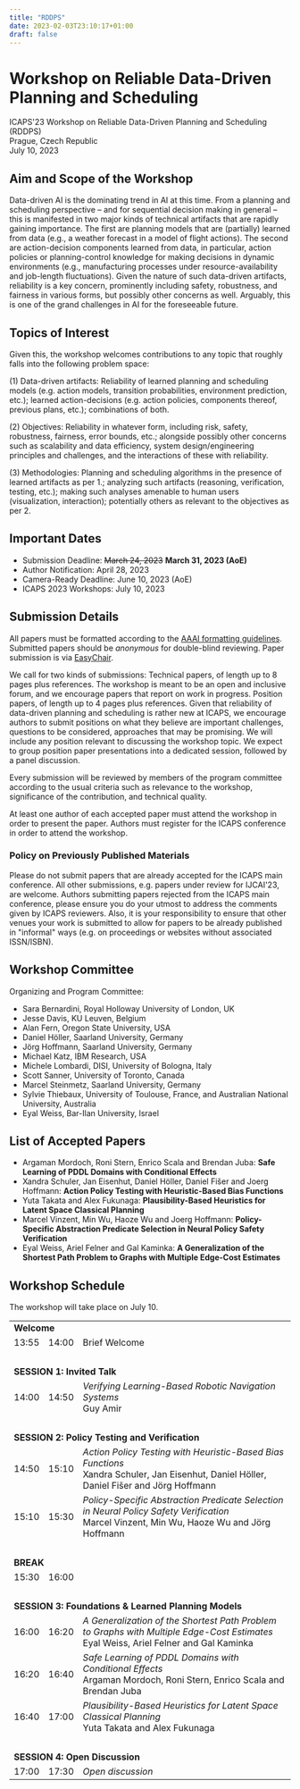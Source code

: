 ```yaml
---
title: "RDDPS"
date: 2023-02-03T23:10:17+01:00
draft: false
---
```


# Workshop on Reliable Data-Driven Planning and Scheduling 

ICAPS'23 Workshop on Reliable Data-Driven Planning and Scheduling (RDDPS) \
Prague, Czech Republic \
July 10, 2023

## Aim and Scope of the Workshop

Data-driven AI is the dominating trend in AI at this time. From a planning and scheduling perspective – and for sequential decision making in general – this is manifested in two major kinds of technical artifacts that are rapidly gaining importance. The first are planning models that are (partially) learned from data (e.g., a weather forecast in a model of flight actions). The second are action-decision components learned from data, in particular, action policies or planning-control knowledge for making decisions in dynamic environments (e.g., manufacturing processes under resource-availability and job-length fluctuations).  Given the nature of such data-driven artifacts, reliability is a key concern, prominently including safety, robustness, and fairness in various forms, but possibly other concerns as well. Arguably, this is one of the grand challenges in AI for the foreseeable future.


## Topics of Interest

Given this, the workshop welcomes contributions to any topic that roughly falls into the following problem space:

(1) Data-driven artifacts: Reliability of learned planning and scheduling models (e.g. action models, transition probabilities, environment prediction, etc.); learned action-decisions (e.g. action policies, components thereof, previous plans, etc.); combinations of both.

(2) Objectives: Reliability in whatever form, including risk, safety, robustness, fairness, error bounds, etc.; alongside possibly other concerns such as scalability and data efficiency, system design/engineering principles and challenges, and the interactions of these with reliability.

(3) Methodologies: Planning and scheduling algorithms in the presence of learned artifacts as per 1.; analyzing such artifacts (reasoning, verification, testing, etc.); making such analyses amenable to human users (visualization, interaction); potentially others as relevant to the objectives as per 2.


## Important Dates

 - Submission Deadline: ~~March 24, 2023~~ **March 31, 2023 (AoE)**
 - Author Notification: April 28, 2023
 - Camera-Ready Deadline: June 10, 2023 (AoE)
 - ICAPS 2023 Workshops: July 10, 2023


## Submission Details

All papers must be formatted according to the [AAAI formatting guidelines](https://www.aaai.org/Publications/Templates/AuthorKit23.zip). Submitted papers should be *anonymous* for double-blind reviewing. Paper submission is via [EasyChair](https://easychair.org/conferences/?conf=rddps23).

We call for two kinds of submissions:
Technical papers, of length up to 8 pages plus references. The workshop is meant to be an open and inclusive forum, and we encourage papers that report on work in progress.
Position papers, of length up to 4 pages plus references. Given that reliability of data-driven planning and scheduling is rather new at ICAPS, we encourage authors to submit positions on what they believe are important challenges, questions to be considered, approaches that may be promising. We will include any position relevant to discussing the workshop topic. We expect to group position paper presentations into a dedicated session, followed by a panel discussion.

Every submission will be reviewed by members of the program committee according to the usual criteria such as relevance to the workshop, significance of the contribution, and technical quality.

At least one author of each accepted paper must attend the workshop in order to present the paper. Authors must register for the ICAPS conference in order to attend the workshop.


### Policy on Previously Published Materials

Please do not submit papers that are already accepted for the ICAPS main conference. All other submissions, e.g. papers under review for IJCAI'23, are welcome. Authors submitting papers rejected from the ICAPS main conference, please ensure you do your utmost to address the comments given by ICAPS reviewers. Also, it is your responsibility to ensure that other venues your work is submitted to allow for papers to be already published in "informal" ways (e.g. on proceedings or websites without associated ISSN/ISBN).


## Workshop Committee

Organizing and Program Committee:

 - Sara Bernardini, Royal Holloway University of London, UK
 - Jesse Davis, KU Leuven, Belgium
 - Alan Fern, Oregon State University, USA
 - Daniel Höller, Saarland University, Germany
 - Jörg Hoffmann, Saarland University, Germany
 - Michael Katz, IBM Research, USA
 - Michele Lombardi, DISI, University of Bologna, Italy
 - Scott Sanner, University of Toronto, Canada
 - Marcel Steinmetz, Saarland University, Germany
 - Sylvie Thiebaux, University of Toulouse, France, and Australian National University, Australia
 - Eyal Weiss, Bar-Ilan University, Israel


## List of Accepted Papers

 - Argaman Mordoch, Roni Stern, Enrico Scala and Brendan Juba: **Safe Learning of PDDL Domains with Conditional Effects**
 - Xandra Schuler, Jan Eisenhut, Daniel Höller, Daniel Fišer and Joerg Hoffmann: **Action Policy Testing with Heuristic-Based Bias Functions**
 - Yuta Takata and Alex Fukunaga: **Plausibility-Based Heuristics for Latent Space Classical Planning**
 - Marcel Vinzent, Min Wu, Haoze Wu and Joerg Hoffmann: **Policy-Specific Abstraction Predicate Selection in Neural Policy Safety Verification**
 - Eyal Weiss, Ariel Felner and Gal Kaminka: **A Generalization of the Shortest Path Problem to Graphs with Multiple Edge-Cost Estimates**

## Workshop Schedule

The workshop will take place on July 10.

<table cellpadding="2" cellspacing="2" class="waffle">
	<thead>
	</thead>
	<tbody>
		<tr>
			<td colspan="2" style="height:20px"><strong>Welcome</strong></td>
		</tr>
		<tr>
			<td style="height:20px">13:55</td>
			<td style="height:20px">14:00</td>
			<td colspan="6" style="height:20px">Brief Welcome</td>
		</tr>
		<tr>
			<td style="height:20px">&nbsp;</td>
		</tr>
		<tr>
			<td colspan="8" style="height:20px"><strong>SESSION 1: Invited Talk</strong></td>
		</tr>
		<tr>
			<td style="height:20px">14:00</td>
			<td style="height:20px">14:50</td>
			<td colspan="6" style="height:20px"><em>Verifying Learning-Based Robotic Navigation Systems</em><br />
			Guy Amir</td>
		</tr>
		<tr>
			<td style="height:20px">&nbsp;</td>
		</tr>
		<tr>
			<td colspan="8" style="height:20px"><strong>SESSION 2: Policy Testing and Verification</strong></td>
		</tr>
		<tr>
			<td style="height:20px">14:50</td>
			<td style="height:20px">15:10</td>
			<td colspan="6" style="height:20px"><em>Action Policy Testing with Heuristic-Based Bias Functions</em><br />
			Xandra Schuler, Jan Eisenhut, Daniel H&ouml;ller, Daniel Fi&scaron;er and J&ouml;rg Hoffmann</td>
		</tr>
		<tr>
			<td style="height:20px">15:10</td>
			<td style="height:20px">15:30</td>
			<td colspan="6" style="height:20px"><em>Policy-Specific Abstraction Predicate Selection in Neural Policy Safety Verification</em><br />
			Marcel Vinzent, Min Wu, Haoze Wu and J&ouml;rg Hoffmann</td>
		</tr>
		<tr>
			<td style="height:20px">&nbsp;</td>
		</tr>
		<tr>
			<td colspan="8" style="height:20px"><strong>BREAK</strong></td>
		</tr>
		<tr>
			<td style="height:20px">15:30</td>
			<td style="height:20px">16:00</td>
			<td colspan="6" style="height:20px">&nbsp;</td>
		</tr>
		<tr>
			<td style="height:20px">&nbsp;</td>
		</tr>
		<tr>
			<td colspan="8" style="height:20px"><strong>SESSION 3: Foundations &amp; Learned Planning Models</strong></td>
		</tr>
		<tr>
			<td style="height:20px">16:00</td>
			<td style="height:20px">16:20</td>
			<td colspan="6" style="height:20px"><em>A Generalization of the Shortest Path Problem to Graphs with Multiple Edge-Cost Estimates</em><br />
			Eyal Weiss, Ariel Felner and Gal Kaminka</td>
		</tr>
		<tr>
			<td style="height:20px">16:20</td>
			<td style="height:20px">16:40</td>
			<td colspan="6" style="height:20px"><em>Safe Learning of PDDL Domains with Conditional Effects</em><br />
			Argaman Mordoch, Roni Stern, Enrico Scala and Brendan Juba</td>
		</tr>
		<tr>
			<td style="height:20px">16:40</td>
			<td style="height:20px">17:00</td>
			<td colspan="6" style="height:20px"><em>Plausibility-Based Heuristics for Latent Space Classical Planning</em><br />
			Yuta Takata and Alex Fukunaga</td>
		</tr>
		<tr>
			<td style="height:20px">&nbsp;</td>
		</tr>
		<tr>
			<td colspan="8" style="height:20px"><strong>SESSION 4: Open Discussion</strong></td>
		</tr>
		<tr>
			<td style="height:20px">17:00</td>
			<td style="height:20px">17:30</td>
			<td colspan="6" style="height:20px"><em>Open discussion</em></td>
		</tr>
	</tbody>
</table>



